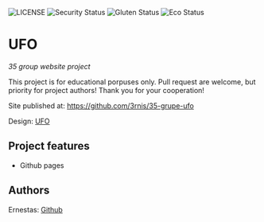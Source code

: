 ![LICENSE](https://img.shields.io/badge/license-MIT-blue.svg?style=flat-square)
![Security Status](https://img.shields.io/security-headers?label=Security&url=https%3A%2F%2Fgithub.com&style=flat-square)
![Gluten Status](https://img.shields.io/badge/Gluten-Free-green.svg)
![Eco Status](https://img.shields.io/badge/ECO-Friendly-green.svg)

# UFO

_35 group website project_

This project is for educational porpuses only. Pull request are welcome, but priority for project authors! Thank you for your cooperation!

Site published at: https://github.com/3rnis/35-grupe-ufo

Design: [UFO](https://cdn.discordapp.com/attachments/850245533838868480/951399092746092554/404-1.png)

## Project features

-   Github pages

## Authors

Ernestas: [Github](https://github.com/3rnis)